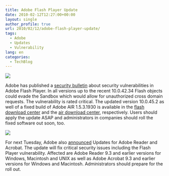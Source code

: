 ```yaml
---
title: Adobe Flash Player Update
date: 2010-02-12T12:27:00+00:00
layout: single
author_profile: true
url: 2010/02/12/adobe-flash-player-update/
tags:
  - Adobe
  - Updates
  - Vulnerability
lang: en
categories: 
  - TechBlog
---
```

[![](http://1.bp.blogspot.com/_vaUVXcmC3OI/S3VBx3fmGbI/AAAAAAAAA4o/536UxSd1DLk/s320/logo-flashplayer.jpg)](http://1.bp.blogspot.com/_vaUVXcmC3OI/S3VBx3fmGbI/AAAAAAAAA4o/536UxSd1DLk/s1600-h/logo-flashplayer.jpg)

Adobe has published a [security bulletin](http://www.adobe.com/support/security/bulletins/apsb10-06.html "Security update available for Adobe Flash Player") about security vulnerabilities in Adobe Flash Player. In all versions up to the recent 10.0.42.34 Flash objects could evade the Sandbox which would allow for unauthorized cross domain requests. The vulnerability is rated critical. The updated version 10.0.45.2 as well of a fixed build of Adobe AIR 1.5.3.1930 is available in the [flash download center](http://get.adobe.com/flashplayer/ "Adobe Flash Player Download Center") and the [air download center](http://get.adobe.com/air/ "Adobe AIR Download Center"), respectively. Users should apply the update ASAP and administrators in companies should roll the fixed software out soon, too.

[![](http://4.bp.blogspot.com/_vaUVXcmC3OI/S3VB2c3PrjI/AAAAAAAAA4w/zZXBn9mca0o/s320/acrobat_logo.png)](http://4.bp.blogspot.com/_vaUVXcmC3OI/S3VB2c3PrjI/AAAAAAAAA4w/zZXBn9mca0o/s1600-h/acrobat_logo.png)

For next Tuesday, Adobe also [announced](http://www.adobe.com/support/security/bulletins/apsb10-07.html "Security Advisory for Adobe Reader and Acrobat") Updates for Adobe Reader and Acrobat. The update will fix critical security issues including the Flash Player vulnerability. Affected are Adobe Reader 9.3 and earlier versions for Windows, Macintosh and UNIX as well as Adobe Acrobat 9.3 and earlier versions for Windows and Macintosh. Administrators should prepare for the roll out.